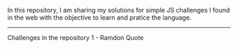 In this repository, I am sharing my solutions for simple JS challenges I found in the web with
the objective to learn and pratice the language.

------------------------------------------------------------------------------------------------


Challenges in the repository
1 - Ramdon Quote
